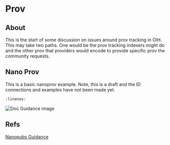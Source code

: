# Prov

## About

This is the start of some discussion on issues around prov tracking in OIH.
This may take two paths.  One would be the prov tracking indexers might do
and the other prov that providers would encode to provide specific prov
the community requests.



## Nano Prov

This is a basic nanoprov example. Note, this is a draft and
the ID connections and examples have not been made yet.  


```{literalinclude} ./graphs/nanoprov.json
:linenos:
```



![Doc Guidance image](./graphs/nanoprov.svg)


## Refs

[Nanopubs Guidance](http://nanopub.org/guidelines/working_draft/)